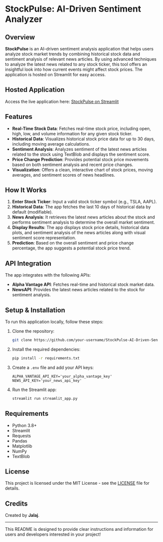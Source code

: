 
# StockPulse: AI-Driven Sentiment Analyzer

## Overview
**StockPulse** is an AI-driven sentiment analysis application that helps users analyze stock market trends by combining historical stock data and sentiment analysis of relevant news articles. By using advanced techniques to analyze the latest news related to any stock ticker, this tool offers an insightful look into how current events might affect stock prices. The application is hosted on Streamlit for easy access.

## Hosted Application
Access the live application here: [StockPulse on Streamlit](https://studious-space-dollop-p54jxxw47gxc5r7-8501.app.github.dev/)

## Features
- **Real-Time Stock Data**: Fetches real-time stock price, including open, high, low, and volume information for any given stock ticker.
- **Historical Data**: Visualizes historical stock price data for up to 30 days, including moving average calculations.
- **Sentiment Analysis**: Analyzes sentiment of the latest news articles related to the stock using TextBlob and displays the sentiment score.
- **Price Change Prediction**: Provides potential stock price movements based on both sentiment analysis and recent price changes.
- **Visualization**: Offers a clean, interactive chart of stock prices, moving averages, and sentiment scores of news headlines.

## How It Works
1. **Enter Stock Ticker**: Input a valid stock ticker symbol (e.g., TSLA, AAPL).
2. **Historical Data**: The app fetches the last 10 days of historical data by default (modifiable).
3. **News Analysis**: It retrieves the latest news articles about the stock and performs sentiment analysis to determine the overall market sentiment.
4. **Display Results**: The app displays stock price details, historical data plots, and sentiment analysis of the news articles along with visual sentiment score representation.
5. **Prediction**: Based on the overall sentiment and price change percentage, the app suggests a potential stock price trend.

## API Integration
The app integrates with the following APIs:
- **Alpha Vantage API**: Fetches real-time and historical stock market data.
- **NewsAPI**: Provides the latest news articles related to the stock for sentiment analysis.

## Setup & Installation
To run this application locally, follow these steps:
1. Clone the repository:
   ```bash
   git clone https://github.com/your-username/StockPulse-AI-Driven-Sentiment-Analyzer.git
   ```
2. Install the required dependencies:
   ```bash
   pip install -r requirements.txt
   ```
3. Create a `.env` file and add your API keys:
   ```
   ALPHA_VANTAGE_API_KEY='your_alpha_vantage_key'
   NEWS_API_KEY='your_news_api_key'
   ```
4. Run the Streamlit app:
   ```bash
   streamlit run streamlit_app.py
   ```

## Requirements
- Python 3.8+
- Streamlit
- Requests
- Pandas
- Matplotlib
- NumPy
- TextBlob

## License
This project is licensed under the MIT License - see the [LICENSE](LICENSE) file for details.

## Credits
Created by **Jalaj**.

---

This README is designed to provide clear instructions and information for users and developers interested in your project!
